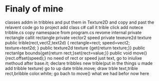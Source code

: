 # Finaly of mine
classes
addm in tribbles
and put them in Texture2D
and copy and past the relavent code
go to project add class c# call it trible
click add notece tribble.cs
copy namespace from program.cs
revome internal
private rectangle  callit rectangle
private vector2 speed
private texeure2d texture
public trible(rect,vect2,text2d)
{
	rectangle=rect;
	speed=vect2;
	texture=text2d;
}
public texture2d texture
{get{return texture;}}
public rectanlge bounds{get{return rect;}set{rect=value;}}
public void move(){rect.offset(speed);}
no need of rect or speed just text, go to iniulixe methoud
after base.it;
declare tribbles
new trible(put in the things u made add tribble texture)
go to up date trible.move;
draw trble text,trible rect,bribble color.white;
go bach to move()
what we had befor now here

